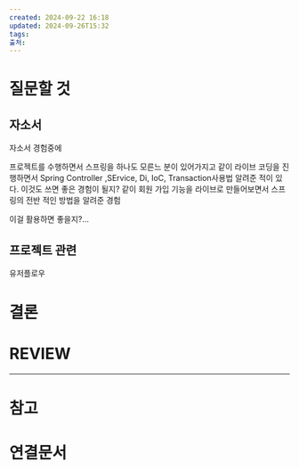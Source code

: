 ```yaml
---
created: 2024-09-22 16:18
updated: 2024-09-26T15:32
tags: 
출처: 
---
```

# 질문할 것
## 자소서
자소서 경험중에

프로젝트를 수행하면서 스프링을 하나도 모른느 분이 있어가지고
같이 라이브 코딩을 진행하면서 Spring Controller ,SErvice, Di, IoC, Transaction사용법 알려준 적이 있다. 이것도 쓰면 좋은 경험이 될지?
같이 회원 가입 기능을 라이브로 만들어보면서 스프링의 전반 적인 방법을 알려준 경험

이걸 활용하면 좋을지?...

## 프로젝트 관련 
유저플로우



# 결론

# REVIEW


---
# 참고

# 연결문서